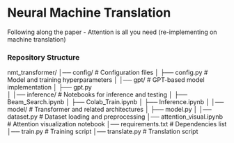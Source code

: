 # Neural Machine Translation 

Following along the paper - Attention is all you need  (re-implementing on machine translation) 


### Repository Structure 

nmt_transformer/
│── config/                     # Configuration files
│   ├── config.py               # Model and training hyperparameters
│
│── gpt/                        # GPT-based model implementation
│   ├── gpt.py                  
│
│── inference/                   # Notebooks for inference and testing
│   ├── Beam_Search.ipynb
│   ├── Colab_Train.ipynb
│   ├── Inference.ipynb
│
│── model/                       # Transformer and related architectures
│   ├── model.py
│
│── dataset.py                    # Dataset loading and preprocessing
│── attention_visual.ipynb         # Attention visualization notebook
│── requirements.txt               # Dependencies list
│── train.py                       # Training script
│── translate.py                    # Translation script


